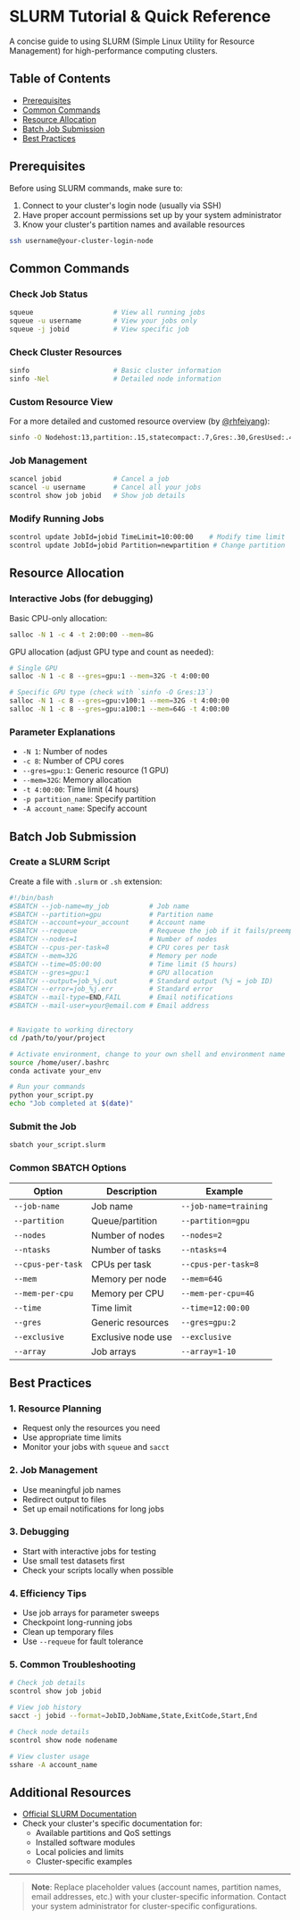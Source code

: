 # SLURM Tutorial & Quick Reference

A concise guide to using SLURM (Simple Linux Utility for Resource Management) for high-performance computing clusters.

## Table of Contents
- [Prerequisites](#prerequisites)
- [Common Commands](#common-commands)
- [Resource Allocation](#resource-allocation)
- [Batch Job Submission](#batch-job-submission)
- [Best Practices](#best-practices)

## Prerequisites

Before using SLURM commands, make sure to:
1. Connect to your cluster's login node (usually via SSH)
2. Have proper account permissions set up by your system administrator
3. Know your cluster's partition names and available resources

```bash
ssh username@your-cluster-login-node
```

## Common Commands

### Check Job Status
```bash
squeue                    # View all running jobs
squeue -u username        # View your jobs only
squeue -j jobid           # View specific job
```

### Check Cluster Resources
```bash
sinfo                     # Basic cluster information
sinfo -Nel                # Detailed node information
```

### Custom Resource View
For a more detailed and customed resource overview (by [@rhfeiyang](https://rhfeiyang.top)):
```bash
sinfo -O Nodehost:13,partition:.15,statecompact:.7,Gres:.30,GresUsed:.47,freemem:.10,memory:.10,cpusstate:.15
```

### Job Management
```bash
scancel jobid             # Cancel a job
scancel -u username       # Cancel all your jobs
scontrol show job jobid   # Show job details
```

### Modify Running Jobs
```bash
scontrol update JobId=jobid TimeLimit=10:00:00    # Modify time limit
scontrol update JobId=jobid Partition=newpartition # Change partition
```

## Resource Allocation

### Interactive Jobs (for debugging)

Basic CPU-only allocation:
```bash
salloc -N 1 -c 4 -t 2:00:00 --mem=8G
```

GPU allocation (adjust GPU type and count as needed):
```bash
# Single GPU
salloc -N 1 -c 8 --gres=gpu:1 --mem=32G -t 4:00:00

# Specific GPU type (check with `sinfo -O Gres:13`)
salloc -N 1 -c 8 --gres=gpu:v100:1 --mem=32G -t 4:00:00
salloc -N 1 -c 8 --gres=gpu:a100:1 --mem=64G -t 4:00:00
```

### Parameter Explanations
- `-N 1`: Number of nodes
- `-c 8`: Number of CPU cores
- `--gres=gpu:1`: Generic resource (1 GPU)
- `--mem=32G`: Memory allocation
- `-t 4:00:00`: Time limit (4 hours)
- `-p partition_name`: Specify partition
- `-A account_name`: Specify account

## Batch Job Submission

### Create a SLURM Script

Create a file with `.slurm` or `.sh` extension:

```bash
#!/bin/bash
#SBATCH --job-name=my_job          # Job name
#SBATCH --partition=gpu            # Partition name
#SBATCH --account=your_account     # Account name
#SBATCH --requeue                  # Requeue the job if it fails/preempted
#SBATCH --nodes=1                  # Number of nodes
#SBATCH --cpus-per-task=8          # CPU cores per task
#SBATCH --mem=32G                  # Memory per node
#SBATCH --time=05:00:00            # Time limit (5 hours)
#SBATCH --gres=gpu:1               # GPU allocation
#SBATCH --output=job_%j.out        # Standard output (%j = job ID)
#SBATCH --error=job_%j.err         # Standard error
#SBATCH --mail-type=END,FAIL       # Email notifications
#SBATCH --mail-user=your@email.com # Email address


# Navigate to working directory
cd /path/to/your/project

# Activate environment, change to your own shell and environment name
source /home/user/.bashrc
conda activate your_env

# Run your commands
python your_script.py
echo "Job completed at $(date)"
```

### Submit the Job
```bash
sbatch your_script.slurm
```

### Common SBATCH Options

| Option | Description | Example |
|--------|-------------|---------|
| `--job-name` | Job name | `--job-name=training` |
| `--partition` | Queue/partition | `--partition=gpu` |
| `--nodes` | Number of nodes | `--nodes=2` |
| `--ntasks` | Number of tasks | `--ntasks=4` |
| `--cpus-per-task` | CPUs per task | `--cpus-per-task=8` |
| `--mem` | Memory per node | `--mem=64G` |
| `--mem-per-cpu` | Memory per CPU | `--mem-per-cpu=4G` |
| `--time` | Time limit | `--time=12:00:00` |
| `--gres` | Generic resources | `--gres=gpu:2` |
| `--exclusive` | Exclusive node use | `--exclusive` |
| `--array` | Job arrays | `--array=1-10` |

## Best Practices

### 1. Resource Planning
- Request only the resources you need
- Use appropriate time limits
- Monitor your jobs with `squeue` and `sacct`

### 2. Job Management
- Use meaningful job names
- Redirect output to files
- Set up email notifications for long jobs

### 3. Debugging
- Start with interactive jobs for testing
- Use small test datasets first
- Check your scripts locally when possible

### 4. Efficiency Tips
- Use job arrays for parameter sweeps
- Checkpoint long-running jobs
- Clean up temporary files
- Use `--requeue` for fault tolerance

### 5. Common Troubleshooting
```bash
# Check job details
scontrol show job jobid

# View job history
sacct -j jobid --format=JobID,JobName,State,ExitCode,Start,End

# Check node details
scontrol show node nodename

# View cluster usage
sshare -A account_name
```

## Additional Resources

- [Official SLURM Documentation](https://slurm.schedmd.com/)
- Check your cluster's specific documentation for:
  - Available partitions and QoS settings
  - Installed software modules
  - Local policies and limits
  - Cluster-specific examples

---

> **Note**: Replace placeholder values (account names, partition names, email addresses, etc.) with your cluster-specific information. Contact your system administrator for cluster-specific configurations.
